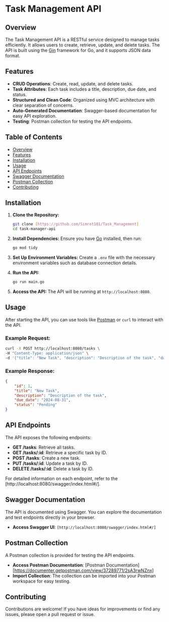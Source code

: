 # Task Management API

## Overview
The Task Management API is a RESTful service designed to manage tasks efficiently. It allows users to create, retrieve, update, and delete tasks. The API is built using the [Gin](https://github.com/gin-gonic/gin) framework for Go, and it supports JSON data format.

## Features
- **CRUD Operations**: Create, read, update, and delete tasks.
- **Task Attributes**: Each task includes a title, description, due date, and status.
- **Structured and Clean Code**: Organized using MVC architecture with clear separation of concerns.
- **Auto-Generated Documentation**: Swagger-based documentation for easy API exploration.
- **Testing**: Postman collection for testing the API endpoints.

## Table of Contents
- [Overview](#overview)
- [Features](#features)
- [Installation](#installation)
- [Usage](#usage)
- [API Endpoints](#api-endpoints)
- [Swagger Documentation](#swagger-documentation)
- [Postman Collection](#postman-collection)
- [Contributing](#contributing)

## Installation
1. **Clone the Repository:**
    ```sh
    git clone [https://github.com/Simret101/Task_Management]
    cd task-manager-api
    ```
2. **Install Dependencies:**
    Ensure you have [Go](https://golang.org/) installed, then run:
    ```sh
    go mod tidy
    ```
3. **Set Up Environment Variables:**
   Create a `.env` file with the necessary environment variables such as database connection details.
   
4. **Run the API:**
    ```sh
    go run main.go
    ```
5. **Access the API:**
   The API will be running at `http://localhost:8080`.

## Usage
After starting the API, you can use tools like [Postman](https://www.postman.com/) or `curl` to interact with the API.

### Example Request:
```sh
curl -X POST http://localhost:8080/tasks \
-H "Content-Type: application/json" \
-d '{"title": "New Task", "description": "Description of the task", "due_date": "2024-08-31", "status": "Pending"}'
```

### Example Response:
```json
{
    "id": 1,
    "title": "New Task",
    "description": "Description of the task",
    "due_date": "2024-08-31",
    "status": "Pending"
}
```

## API Endpoints
The API exposes the following endpoints:

- **GET /tasks**: Retrieve all tasks.
- **GET /tasks/:id**: Retrieve a specific task by ID.
- **POST /tasks**: Create a new task.
- **PUT /tasks/:id**: Update a task by ID.
- **DELETE /tasks/:id**: Delete a task by ID.

For detailed information on each endpoint, refer to the [http://localhost:8080/swagger/index.html#/].

## Swagger Documentation
The API is documented using Swagger. You can explore the documentation and test endpoints directly in your browser.

- **Access Swagger UI**: `[http://localhost:8080/swagger/index.html#/]`

## Postman Collection
A Postman collection is provided for testing the API endpoints.

- **Access Postman Documentation**: [Postman Documentation][https://documenter.getpostman.com/view/37289771/2sA3rwNZnx]
- **Import Collection**: The collection can be imported into your Postman workspace for easy testing.

## Contributing
Contributions are welcome! If you have ideas for improvements or find any issues, please open a pull request or issue. 



